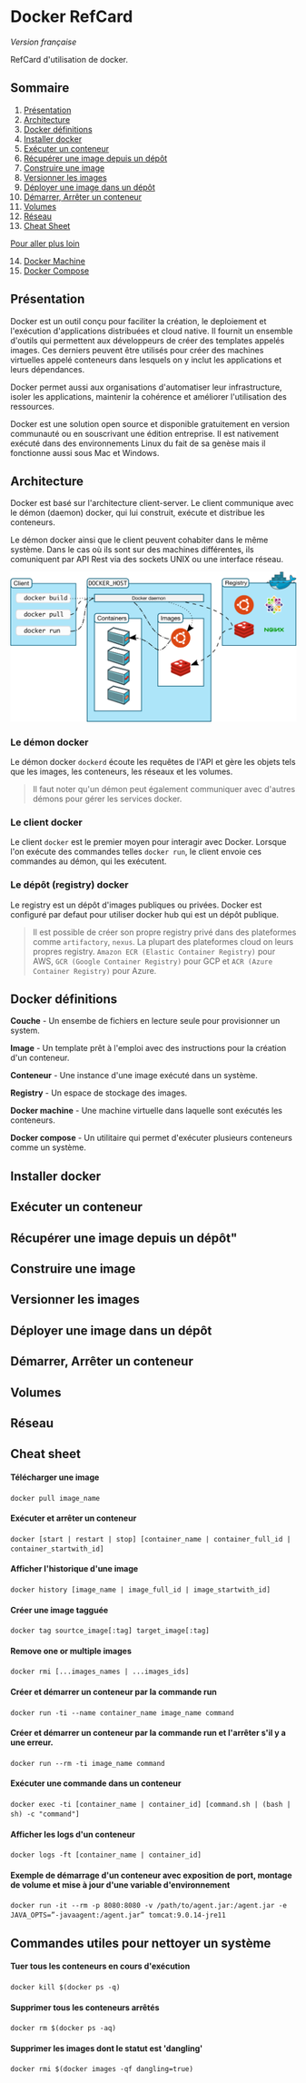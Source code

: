 # Docker RefCard
*Version française*

RefCard d'utilisation de docker.

## Sommaire

1. [Présentation](#presentation)
2. [Architecture](#architecture)
3. [Docker définitions ](#docker-definitions)
4. [Installer docker](#installer-docker)
5. [Exécuter un conteneur](#executer-un-conteneur)
6. [Récupérer une image depuis un dépôt](#executer-une-image-depuis-un-depot)
7. [Construire une image](#construire-une-image)
8. [Versionner les images](#versionner-les-images)
9. [Déployer une image dans un dépôt](#deployer-une-image-dans-un-depot)
10. [Démarrer, Arrêter un conteneur](#demarrer-arreter-un-conteneur)
11. [Volumes](#volumes)
12. [Réseau](#reseau)
13. [Cheat Sheet](#cheat-sheet)

[Pour aller plus loin](#pour-aller-plus-loin)

14. [Docker Machine](#docker-machine)
15. [Docker Compose](#docker-compose)

## Présentation

Docker est un outil conçu pour faciliter la création, le deploiement et l'exécution d'applications distribuées et cloud native. Il fournit un ensemble d'outils qui permettent aux développeurs de créer des templates appelés images. Ces derniers peuvent être utilisés pour créer des machines virtuelles appelé conteneurs dans lesquels on y inclut les  applications et leurs dépendances.

Docker permet aussi aux organisations d'automatiser leur infrastructure, isoler les applications, maintenir la cohérence et améliorer l'utilisation des ressources.

Docker est une solution open source et disponible gratuitement en version communauté ou en souscrivant une édition entreprise. Il est nativement exécuté dans des environnements Linux du fait de sa genèse mais il fonctionne aussi sous Mac et Windows.

## Architecture

Docker est basé sur l'architecture client-server. Le client communique avec le démon (daemon) docker, qui lui construit, exécute et distribue les conteneurs.

Le démon docker ainsi que le client peuvent cohabiter dans le même système. Dans le cas où ils sont sur des machines différentes, ils comuniquent par API Rest via des sockets UNIX ou une interface réseau.

![](images/architecture.svg)

### Le démon docker

Le démon docker `dockerd` écoute les requêtes de l'API et gère les objets tels que les images, les conteneurs, les réseaux et les volumes.
> Il faut noter qu'un démon peut également communiquer avec d'autres démons pour gérer les services docker.

### Le client docker

Le client `docker` est le premier moyen pour interagir avec Docker. Lorsque l'on exécute des commandes telles `docker run`, le client envoie ces commandes au démon, qui les exécutent.


### Le dépôt (registry) docker

Le registry est un dépôt d'images publiques ou privées. Docker est configuré par defaut pour utiliser docker hub qui est un dépôt publique. 

> Il est possible de créer son propre registry privé dans des plateformes comme `artifactory`, `nexus`.
> La plupart des plateformes cloud on leurs propres registry.
> `Amazon ECR (Elastic Container Registry)` pour AWS, `GCR (Google Container Registry)` pour GCP et `ACR (Azure Container Registry)` pour Azure.


## Docker définitions

**Couche** - Un ensembe de fichiers en lecture seule pour provisionner un system.

**Image** - Un template prêt à l'emploi avec des instructions pour la création d'un conteneur.

**Conteneur** - Une instance d'une image exécuté dans un système.

**Registry** - Un espace de stockage des images.

**Docker machine** - Une machine virtuelle dans laquelle sont exécutés les conteneurs.

**Docker compose** - Un utilitaire qui permet d'exécuter plusieurs conteneurs comme un système.

## Installer docker

## Exécuter un conteneur

## Récupérer une image depuis un dépôt"

## Construire une image

## Versionner les images

## Déployer une image dans un dépôt

## Démarrer, Arrêter un conteneur

## Volumes

## Réseau

## Cheat sheet

#### Télécharger une image
`docker pull image_name`

#### Exécuter et arrêter un conteneur
`docker [start | restart | stop] [container_name | container_full_id | container_startwith_id]`

#### Afficher l'historique d'une image
`docker history [image_name | image_full_id | image_startwith_id]`

#### Créer une image tagguée
`docker tag sourtce_image[:tag] target_image[:tag]`

#### Remove one or multiple images
`docker rmi [...images_names | ...images_ids]`

#### Créer et démarrer un conteneur par la commande run
`docker run -ti --name container_name image_name command`

#### Créer et démarrer un conteneur par la commande run et l'arrêter s'il y a une erreur.
`docker run --rm -ti image_name command`

#### Exécuter une commande dans un conteneur
`docker exec -ti [container_name | container_id] [command.sh | (bash | sh) -c "command"]`

#### Afficher les logs d'un conteneur
`docker logs -ft [container_name | container_id]`

#### Exemple de démarrage d'un conteneur avec exposition de port, montage de volume et mise à jour d'une variable d'environnement
`docker run -it --rm -p 8080:8080 -v /path/to/agent.jar:/agent.jar -e JAVA_OPTS=”-javaagent:/agent.jar” tomcat:9.0.14-jre11`


## Commandes utiles pour nettoyer un système

#### Tuer tous les conteneurs en cours d'exécution
`docker kill $(docker ps -q)`

#### Supprimer tous les conteneurs arrêtés
`docker rm $(docker ps -aq)`

#### Supprimer les images dont le statut est 'dangling'
`docker rmi $(docker images -qf dangling=true)`
